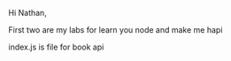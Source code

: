 Hi Nathan,

First two are my labs for learn you node and make me hapi

index.js is file for book api

